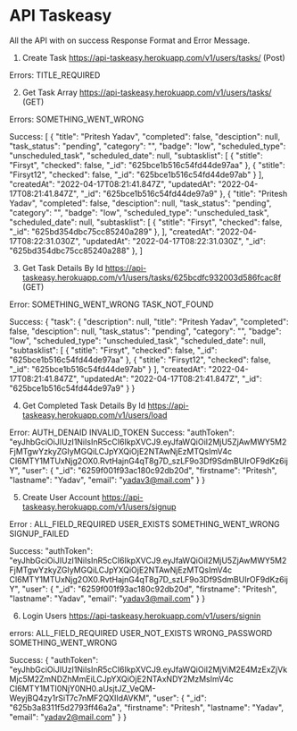 # API Taskeasy

All the API with on success Response Format and  Error Message.

1) Create Task
https://api-taskeasy.herokuapp.com/v1/users/tasks/ (Post)

Errors:
TITLE_REQUIRED



2) Get Task Array
https://api-taskeasy.herokuapp.com/v1/users/tasks/ (GET)

Errors:
SOMETHING_WENT_WRONG

Success:
[
{
"title": "Pritesh Yadav",
"completed": false,
"desciption": null,
"task_status": "pending",
"category": "",
"badge": "low",
"scheduled_type": "unscheduled_task",
"scheduled_date": null,
"subtasklist": [
{
"stitle": "Firsyt",
"checked": false,
"_id": "625bce1b516c54fd44de97aa"
},
{
"stitle": "Firsyt12",
"checked": false,
"_id": "625bce1b516c54fd44de97ab"
}
],
"createdAt": "2022-04-17T08:21:41.847Z",
"updatedAt": "2022-04-17T08:21:41.847Z",
"_id": "625bce1b516c54fd44de97a9"
},
{
"title": "Pritesh Yadav",
"completed": false,
"desciption": null,
"task_status": "pending",
"category": "",
"badge": "low",
"scheduled_type": "unscheduled_task",
"scheduled_date": null,
"subtasklist": [
{
"stitle": "Firsyt",
"checked": false,
"_id": "625bd354dbc75cc85240a289"
},
],
"createdAt": "2022-04-17T08:22:31.030Z",
"updatedAt": "2022-04-17T08:22:31.030Z",
"_id": "625bd354dbc75cc85240a288"
},
]



3) Get Task Details By Id
https://api-taskeasy.herokuapp.com/v1/users/tasks/625bcdfc932003d586fcac8f (GET)

Error:
SOMETHING_WENT_WRONG
TASK_NOT_FOUND

Success:
{
"task": {
"description": null,
"title": "Pritesh Yadav",
"completed": false,
"desciption": null,
"task_status": "pending",
"category": "",
"badge": "low",
"scheduled_type": "unscheduled_task",
"scheduled_date": null,
"subtasklist": [
{
"stitle": "Firsyt",
"checked": false,
"_id": "625bce1b516c54fd44de97aa"
},
{
"stitle": "Firsyt12",
"checked": false,
"_id": "625bce1b516c54fd44de97ab"
}
],
"createdAt": "2022-04-17T08:21:41.847Z",
"updatedAt": "2022-04-17T08:21:41.847Z",
"_id": "625bce1b516c54fd44de97a9"
}
}



4) Get Completed Task Details By Id
https://api-taskeasy.herokuapp.com/v1/users/load <GET>


Error:
AUTH_DENAID
INVALID_TOKEN
Success:
"authToken":
"eyJhbGciOiJIUzI1NiIsInR5cCI6IkpXVCJ9.eyJfaWQiOiI2MjU5ZjAwMWY5M2FjMTgwYzkyZGIyMGQiLCJpYXQiOjE2NTAwNjEzMTQsImV4c
CI6MTY1MTUxNjg2OX0.RvtHajnG4qT8g7D_szLF9o3Df9SdmBUIrOF9dKz6ijY",
"user": {
"_id": "6259f001f93ac180c92db20d",
"firstname": "Pritesh",
"lastname": "Yadav",
"email": "yadav3@mail.com"
}
}



5) Create User Account
https://api-taskeasy.herokuapp.com/v1/users/signup <POST>

Error :
ALL_FIELD_REQUIRED
USER_EXISTS
SOMETHING_WENT_WRONG
SIGNUP_FAILED

Success:
"authToken":
"eyJhbGciOiJIUzI1NiIsInR5cCI6IkpXVCJ9.eyJfaWQiOiI2MjU5ZjAwMWY5M2FjMTgwYzkyZGIyMGQiLCJpYXQiOjE2NTAwNjEzMTQsImV4c
CI6MTY1MTUxNjg2OX0.RvtHajnG4qT8g7D_szLF9o3Df9SdmBUIrOF9dKz6ijY",
"user": {
"_id": "6259f001f93ac180c92db20d",
"firstname": "Pritesh",
"lastname": "Yadav",
"email": "yadav3@mail.com"
}
}



6) Login Users
https://api-taskeasy.herokuapp.com/v1/users/signin <POST>

errors:
ALL_FIELD_REQUIRED
USER_NOT_EXISTS
WRONG_PASSWORD
SOMETHING_WENT_WRONG

Success:
{
"authToken":
"eyJhbGciOiJIUzI1NiIsInR5cCI6IkpXVCJ9.eyJfaWQiOiI2MjViM2E4MzExZjVkMjc5M2ZmNDZhMmEiLCJpYXQiOjE2NTAxNDY2MzMsImV4c
CI6MTY1MTI0NjY0NH0.aUsjtJZ_VeQM-WeyjBQ4zy1rSiT7c7nMF2QXIIdAVKM",
"user": {
"_id": "625b3a8311f5d2793ff46a2a",
"firstname": "Pritesh",
"lastname": "Yadav",
"email": "yadav2@mail.com"
}
}

